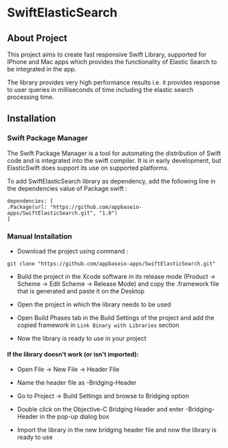# SwiftElasticSearch

## About Project

This project aims to create fast responsive Swift Library, supported for IPhone and Mac apps which provides the functionality of Elastic Search to be integrated in the app.

The library provides very high performance results i.e. it provides response to user queries in milliseconds of time including the elastic search processing time.

## Installation

### Swift Package Manager

The Swift Package Manager is a tool for automating the distribution of Swift code and is integrated into the swift compiler. It is in early development, but ElasticSwift does support its use on supported platforms.

To add SwiftElasticSearch library as dependency, add the following line in the dependencies value of Package.swift : 

```
dependencies: [
.Package(url: "https://github.com/appbaseio-apps/SwiftElasticSearch.git", "1.0")
]
```
### Manual Installation

* Download the project using command :

```
git clone "https://github.com/appbaseio-apps/SwiftElasticSearch.git"
```
* Build the project in the Xcode software in its release mode (Product -> Scheme -> Edit Scheme -> Release Mode) and copy the .framework file that is generated and paste it on the Desktop

* Open the project in which the library needs to be used

* Open Build Phases tab in the Build Settings of the project and add the copied framework in `Link Binary with Libraries` section

* Now the library is ready to use in your project

#### If the library doesn't work (or isn't imported):

* Open File -> New File -> Header File

* Name the header file as <appName>-Bridging-Header

* Go to Project -> Build Settings and browse to Bridging option

* Double click on the Objective-C Bridging Header and enter <appName>-Bridging-Header in the pop-up dialog box

* Import the library in the new bridging header file and now the library is ready to use
